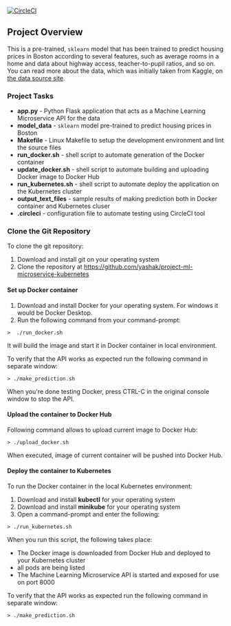 [![CircleCI](https://circleci.com/gh/yashak/project-ml-microservice-kubernetes/tree/main.svg?style=svg)](https://circleci.com/gh/yashak/project-ml-microservice-kubernetes/tree/main)

## Project Overview

This is a pre-trained, `sklearn` model that has been trained to predict housing prices in Boston according to several features, such as average rooms in a home and data about highway access, teacher-to-pupil ratios, and so on. You can read more about the data, which was initially taken from Kaggle, on [the data source site](https://www.kaggle.com/c/boston-housing).

### Project Tasks

* **app.py** - Python Flask application that acts as a Machine Learning Microservice API for the data
* **model_data** - `sklearn` model pre-trained to predict housing prices in Boston
* **Makefile** - Linux Makefile to setup the development environment and lint the source files
* **run_docker.sh** - shell script to automate generation of the Docker container
* **update_docker.sh** - shell script to automate building and uploading Docker image to Docker Hub
* **run_kubernetes.sh** - shell script to automate deploy the application on the Kubernetes cluster
* **output_text_files** - sample results of making prediction both in Docker container and Kubernetes cluser
* **.circleci** - configuration file to automate testing using CircleCI tool 

### Clone the Git Repository

To clone the git repository:

1.  Download and install git on your operating system
1.  Clone the repository at https://github.com/yashak/project-ml-microservice-kubernetes 

#### Set up Docker container

1.  Download and install Docker for your operating system. For windows it would be Docker Desktop.  
1.  Run the following command from your command-prompt:

```shell script
>  ./run_docker.sh
```

It will build the image and start it in Docker container in local environment.

To verify that the API works as expected run the following command in separate window:

```shell script
> ./make_prediction.sh
```

When you're done testing Docker, press CTRL-C in the original console window to stop the API.

#### Upload the container to Docker Hub

Following command allows to upload current image to Docker Hub:

```shell script
> ./upload_docker.sh
```

When executed, image of current container will be pushed into Docker Hub.

#### Deploy the container to Kubernetes

To run the Docker container in the local Kubernetes environment:

1.  Download and install **kubectl** for your operating system
1.  Download and install **minikube** for your operating system
1.  Open a command-prompt and enter the following:

```shell script
> ./run_kubernetes.sh
```

When you run this script, the following takes place:

* The Docker image is downloaded from Docker Hub and deployed to your Kubernetes cluster
* all pods are being listed
* The Machine Learning Microservice API is started and exposed for use on port 8000

To verify that the API works as expected run the following command in separate window:

```shell script
> ./make_prediction.sh
```